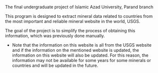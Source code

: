 The final undergraduate project of Islamic Azad University, Parand branch

This program is designed to extract mineral data related to countries from the
most important and reliable mineral website in the world, USGS.

The goal of the project is to simplify the process of obtaining this information,
which was previously done manually.

- Note that the information on this website is all from the USGS website and if the information
  on the mentioned website is updated, the information on this website will also be updated.
  For this reason, the information may not be available for some years for some minerals or
  countries and will be updated in the future.
